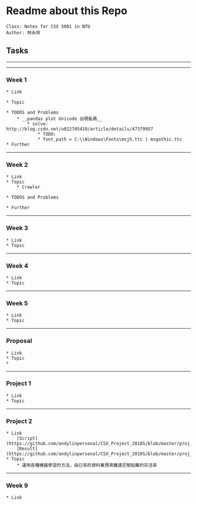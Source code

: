 # Readme about this Repo
    Class: Notes for CSX 5001 in NTU
    Author: 林永祥
    
## Tasks
---
---
### Week 1
    * Link
    
    * Topic
        
    * TODOS and Problems
        * __pandas plot Unicode 出現亂碼__ 
            * solve: http://blog.csdn.net/u012705410/article/details/47379957
                * TODO:
                * font_path = C:\\Windows\Fonts\msjh.ttc | msgothic.ttc
    * Further
---
### Week 2
    * Link
    * Topic
        * Crawler
            
    * TODOS and Problems
        
    * Further
---
### Week 3
    * Link
    * Topic
---
### Week 4    
    * Link
    * Topic
---
### Week 5
    * Link
    * Topic
---
### Proposal
    * Link
    * Topic
    *
---
### Project 1
    * Link
    * Topic
---
### Project 2
    * Link
        [Script](https://github.com/andylinpersonal/CSX_Project_2018S/blob/master/proj_2/Titanic_Test.ipynb)
        [Result](https://github.com/andylinpersonal/CSX_Project_2018S/blob/master/proj_2/solved.csv)
    * Topic
        * 運用各種機器學習的方法，由已有的資料集預測鐵達尼號船難的存活率
---
### Week 9
    * Link